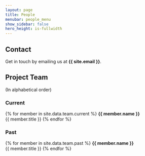 ```yaml
---
layout: page
title: People
menubar: people_menu
show_sidebar: false
hero_height: is-fullwidth
---
```

## Contact

Get in touch by emailing us at **{{ site.email }}**.

## Project Team

(In alphabetical order)

### Current

{% for member in site.data.team.current %}
**{{ member.name }}**  
{{ member.title }}
{% endfor %}  

### Past

{% for member in site.data.team.past %}
**{{ member.name }}**  
{{ member.title }}
{% endfor %}  
